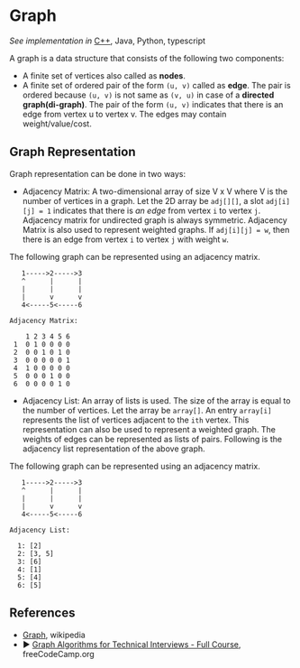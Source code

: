 # Graph

*See implementation in*
[C++](/concepts/cpp/graph/README.md),
Java,
Python,
typescript

A graph is a data structure that consists of the following two components:

* A finite set of vertices also called as **nodes**.
* A finite set of ordered pair of the form `(u, v)` called as **edge**. The pair is ordered because `(u, v)` is not same as `(v, u)` in case of a **directed graph(di-graph)**. The pair of the form `(u, v)` indicates that there is an edge from vertex u to vertex v. The edges may contain weight/value/cost.

## Graph Representation

Graph representation can be done in two ways:

* Adjacency Matrix: A two-dimensional array of size V x V where V is the number of vertices in a graph. Let the 2D array be `adj[][]`, a slot `adj[i][j] = 1` indicates that there is *an edge* from vertex `i` to vertex `j`. Adjacency matrix for undirected graph is always symmetric. Adjacency Matrix is also used to represent weighted graphs. If `adj[i][j] = w`, then there is an edge from vertex `i` to vertex `j` with weight `w`.

The following graph can be represented using an adjacency matrix.

```
   1----->2----->3
   ^      |      |
   |      |      |
   |      v      v
   4<-----5<-----6
```

```
Adjacency Matrix:

    1 2 3 4 5 6
 1  0 1 0 0 0 0
 2  0 0 1 0 1 0
 3  0 0 0 0 0 1
 4  1 0 0 0 0 0
 5  0 0 0 1 0 0
 6  0 0 0 0 1 0
```


* Adjacency List: An array of lists is used. The size of the array is equal to the number of vertices. Let the array be `array[]`. An entry `array[i]` represents the list of vertices adjacent to the `ith` vertex. This representation can also be used to represent a weighted graph. The weights of edges can be represented as lists of pairs. Following is the adjacency list representation of the above graph.

The following graph can be represented using an adjacency matrix.

```
   1----->2----->3
   ^      |      |
   |      |      |
   |      v      v
   4<-----5<-----6
```

```
Adjacency List:

  1: [2]
  2: [3, 5]
  3: [6]
  4: [1]
  5: [4]
  6: [5]
```

## References

* [Graph](https://en.wikipedia.org/wiki/Graph_(abstract_data_type)), wikipedia
* ▶️ [Graph Algorithms for Technical Interviews - Full Course](https://www.youtube.com/watch?v=tWVWeAqZ0WU&ab_channel=freeCodeCamp.org), freeCodeCamp.org
